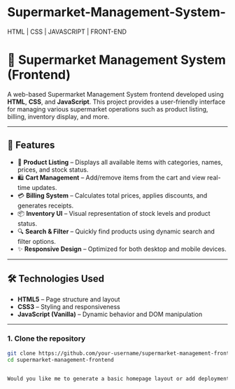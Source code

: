 # Supermarket-Management-System-
HTML | CSS | JAVASCRIPT | FRONT-END 

# 🛒 Supermarket Management System (Frontend)

A web-based Supermarket Management System frontend developed using **HTML**, **CSS**, and **JavaScript**. This project provides a user-friendly interface for managing various supermarket operations such as product listing, billing, inventory display, and more.

---

## 📌 Features

- 🧾 **Product Listing** – Displays all available items with categories, names, prices, and stock status.
- 🛍️ **Cart Management** – Add/remove items from the cart and view real-time updates.
- 💳 **Billing System** – Calculates total prices, applies discounts, and generates receipts.
- 📦 **Inventory UI** – Visual representation of stock levels and product status.
- 🔍 **Search & Filter** – Quickly find products using dynamic search and filter options.
- ✨ **Responsive Design** – Optimized for both desktop and mobile devices.

---

## 🛠️ Technologies Used

- **HTML5** – Page structure and layout
- **CSS3** – Styling and responsiveness
- **JavaScript (Vanilla)** – Dynamic behavior and DOM manipulation

---
### 1. Clone the repository

```bash
git clone https://github.com/your-username/supermarket-management-frontend.git
cd supermarket-management-frontend


Would you like me to generate a basic homepage layout or add deployment instructions as well?

